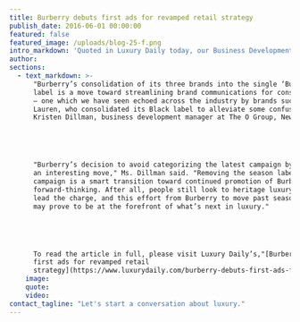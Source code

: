 ```yaml
---
title: Burberry debuts first ads for revamped retail strategy
publish_date: 2016-06-01 00:00:00
featured: false
featured_image: /uploads/blog-25-f.png
intro_markdown: 'Quoted in Luxury Daily today, our Business Development Manager Kristen Dillman shares her take on Burberry’s move away from seasonal campaigns and consolidation of labels within the brand.​'
author:
sections:
  - text_markdown: >-
      "Burberry’s consolidation of its three brands into the single ‘Burberry’
      label is a move toward streamlining brand communications for consumers
      — one which we have seen echoed across the industry by brands such as Ralph
      Lauren, who consolidated its Black label to alleviate some confusion," said
      Kristen Dillman, business development manager at The O Group, New York.





      "Burberry’s decision to avoid categorizing the latest campaign by season is
      an interesting move," Ms. Dillman said. "Removing the season label from the
      campaign is a smart transition toward continued promotion of Burberry as
      forward-thinking. After all, people still look to heritage luxury brands to
      lead the charge, and this effort from Burberry to move past seasonal labels
      may prove to be at the forefront of what’s next in luxury."





      To read the article in full, please visit Luxury Daily’s,"[Burberry debuts
      first ads for revamped retail
      strategy](https://www.luxurydaily.com/burberry-debuts-first-ads-for-revamped-retail-strategy/)."​
    image:
    quote:
    video:
contact_tagline: "Let's start a conversation about luxury."
---
```



